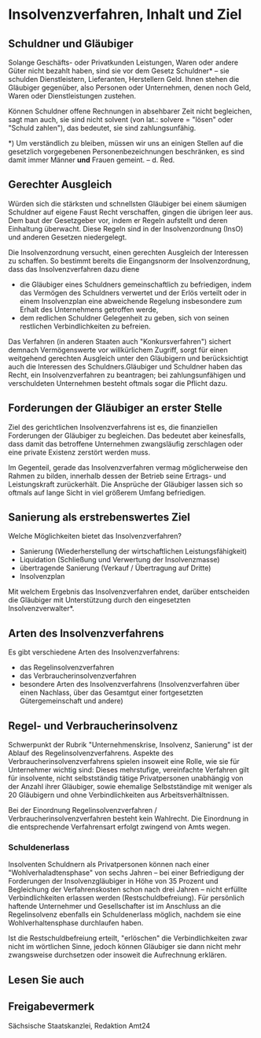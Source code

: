 # Insolvenzverfahren, Inhalt und Ziel

Schuldner und Gläubiger
-----------------------

Solange Geschäfts- oder Privatkunden Leistungen, Waren oder andere Güter nicht bezahlt haben, sind sie vor dem Gesetz Schuldner\* – sie schulden Dienstleistern, Lieferanten, Herstellern Geld. Ihnen stehen die Gläubiger gegenüber, also Personen oder Unternehmen, denen noch Geld, Waren oder Dienstleistungen zustehen.

Können Schuldner offene Rechnungen in absehbarer Zeit nicht begleichen, sagt man auch, sie sind nicht solvent (von lat.: solvere = "lösen" oder "Schuld zahlen"), das bedeutet, sie sind zahlungsunfähig.

\*) Um verständlich zu bleiben, müssen wir uns an einigen Stellen auf die gesetzlich vorgegebenen Personenbezeichnungen beschränken, es sind damit immer Männer **und** Frauen gemeint. – d. Red.

Gerechter Ausgleich
-------------------

Würden sich die stärksten und schnellsten Gläubiger bei einem säumigen Schuldner auf eigene Faust Recht verschaffen, gingen die übrigen leer aus. Dem baut der Gesetzgeber vor, indem er Regeln aufstellt und deren Einhaltung überwacht. Diese Regeln sind in der Insolvenzordnung (InsO) und anderen Gesetzen niedergelegt.

Die Insolvenzordnung versucht, einen gerechten Ausgleich der Interessen zu schaffen. So bestimmt bereits die Eingangsnorm der Insolvenzordnung, dass das Insolvenzverfahren dazu diene

* die Gläubiger eines Schuldners gemeinschaftlich zu befriedigen, indem das Vermögen des Schuldners verwertet und der Erlös verteilt oder in einem Insolvenzplan eine abweichende Regelung insbesondere zum Erhalt des Unternehmens getroffen werde,
* dem redlichen Schuldner Gelegenheit zu geben, sich von seinen restlichen Verbindlichkeiten zu befreien.

Das Verfahren (in anderen Staaten auch "Konkursverfahren") sichert demnach Vermögenswerte vor willkürlichem Zugriff, sorgt für einen weitgehend gerechten Ausgleich unter den Gläubigern und berücksichtigt auch die Interessen des Schuldners.Gläubiger und Schuldner haben das Recht, ein Insolvenzverfahren zu beantragen; bei zahlungsunfähigen und verschuldeten Unternehmen besteht oftmals sogar die Pflicht dazu.

Forderungen der Gläubiger an erster Stelle
------------------------------------------

Ziel des gerichtlichen Insolvenzverfahrens ist es, die finanziellen Forderungen der Gläubiger zu begleichen. Das bedeutet aber keinesfalls, dass damit das betroffene Unternehmen zwangsläufig zerschlagen oder eine private Existenz zerstört werden muss.

Im Gegenteil, gerade das Insolvenzverfahren vermag möglicherweise den Rahmen zu bilden, innerhalb dessen der Betrieb seine Ertrags- und Leistungskraft zurückerhält. Die Ansprüche der Gläubiger lassen sich so oftmals auf lange Sicht in viel größerem Umfang befriedigen.

Sanierung als erstrebenswertes Ziel
-----------------------------------

Welche Möglichkeiten bietet das Insolvenzverfahren?

* Sanierung (Wiederherstellung der wirtschaftlichen Leistungsfähigkeit)
* Liquidation (Schließung und Verwertung der Insolvenzmasse)
* übertragende Sanierung (Verkauf / Übertragung auf Dritte)
* Insolvenzplan

Mit welchem Ergebnis das Insolvenzverfahren endet, darüber entscheiden die Gläubiger mit Unterstützung durch den eingesetzten Insolvenzverwalter\*.

Arten des Insolvenzverfahrens
-----------------------------

Es gibt verschiedene Arten des Insolvenzverfahrens:

* das Regelinsolvenzverfahren
* das Verbraucherinsolvenzverfahren
* besondere Arten des Insolvenzverfahrens (Insolvenzverfahren über einen Nachlass, über das Gesamtgut einer fortgesetzten Gütergemeinschaft und andere)

Regel- und Verbraucherinsolvenz
-------------------------------

Schwerpunkt der Rubrik "Unternehmenskrise, Insolvenz, Sanierung" ist der Ablauf des Regelinsolvenzverfahrens. Aspekte des Verbraucherinsolvenzverfahrens spielen insoweit eine Rolle, wie sie für Unternehmer wichtig sind: Dieses mehrstufige, vereinfachte Verfahren gilt für insolvente, nicht selbstständig tätige Privatpersonen unabhängig von der Anzahl ihrer Gläubiger, sowie ehemalige Selbstständige mit weniger als 20 Gläubigern und ohne Verbindlichkeiten aus Arbeitsverhältnissen.

Bei der Einordnung Regelinsolvenzverfahren / Verbraucherinsolvenzverfahren besteht kein Wahlrecht. Die Einordnung in die entsprechende Verfahrensart erfolgt zwingend von Amts wegen.

### Schuldenerlass

Insolventen Schuldnern als Privatpersonen können nach einer "Wohlverhaladtensphase" von sechs Jahren – bei einer Befriedigung der Forderungen der Insolvenzgläubiger in Höhe von 35 Prozent und Begleichung der Verfahrenskosten schon nach drei Jahren – nicht erfüllte Verbindlichkeiten erlassen werden (Restschuldbefreiung). Für persönlich haftende Unternehmer und Gesellschafter ist im Anschluss an die Regelinsolvenz ebenfalls ein Schuldenerlass möglich, nachdem sie eine Wohlverhaltensphase durchlaufen haben.

Ist die Restschuldbefreiung erteilt, "erlöschen" die Verbindlichkeiten zwar nicht im wörtlichen Sinne, jedoch können Gläubiger sie dann nicht mehr zwangsweise durchsetzen oder insoweit die Aufrechnung erklären.

## Lesen Sie auch

## Freigabevermerk

Sächsische Staatskanzlei, Redaktion Amt24
